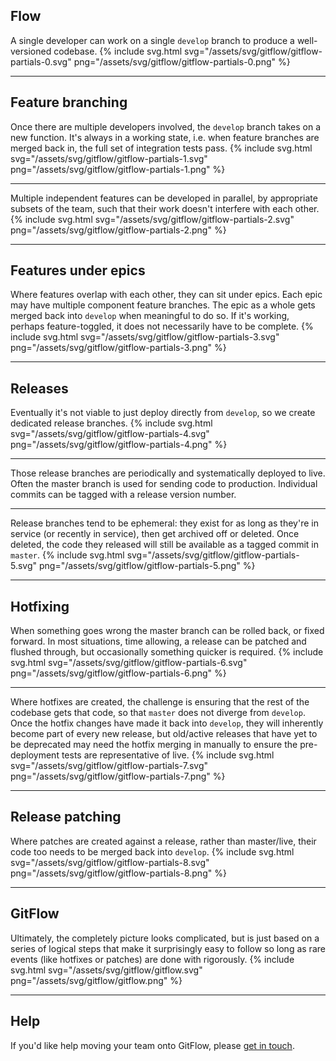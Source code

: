 
## Flow
A single developer can work on a single `develop` branch to produce a well-versioned codebase.
{% include svg.html svg="/assets/svg/gitflow/gitflow-partials-0.svg" png="/assets/svg/gitflow/gitflow-partials-0.png" %}

---

## Feature branching
Once there are multiple developers involved, the `develop` branch takes on a new function.  It's always in a working state, i.e. when feature branches are merged back in, the full set of integration tests pass.
{% include svg.html svg="/assets/svg/gitflow/gitflow-partials-1.svg" png="/assets/svg/gitflow/gitflow-partials-1.png" %}

---

Multiple independent features can be developed in parallel, by appropriate subsets of the team, such that their work doesn't interfere with each other.
{% include svg.html svg="/assets/svg/gitflow/gitflow-partials-2.svg" png="/assets/svg/gitflow/gitflow-partials-2.png" %}

---

## Features under epics
Where features overlap with each other, they can sit under epics.  Each epic may have multiple component feature branches.
The epic as a whole gets merged back into `develop` when meaningful to do so.
If it's working, perhaps feature-toggled, it does not necessarily have to be complete.
{% include svg.html svg="/assets/svg/gitflow/gitflow-partials-3.svg" png="/assets/svg/gitflow/gitflow-partials-3.png" %}

---

## Releases
Eventually it's not viable to just deploy directly from `develop`, so we create dedicated release branches.
{% include svg.html svg="/assets/svg/gitflow/gitflow-partials-4.svg" png="/assets/svg/gitflow/gitflow-partials-4.png" %}

---

Those release branches are periodically and systematically deployed to live.
Often the master branch is used for sending code to production.
Individual commits can be tagged with a release version number.

---

Release branches tend to be ephemeral: they exist for as long as they're in service (or recently in service), then get archived off or deleted.
Once deleted, the code they released will still be available as a tagged commit in `master`.
{% include svg.html svg="/assets/svg/gitflow/gitflow-partials-5.svg" png="/assets/svg/gitflow/gitflow-partials-5.png" %}

---

## Hotfixing
When something goes wrong the master branch can be rolled back, or fixed forward.
In most situations, time allowing, a release can be patched and flushed through, but occasionally something quicker is required.
{% include svg.html svg="/assets/svg/gitflow/gitflow-partials-6.svg" png="/assets/svg/gitflow/gitflow-partials-6.png" %}

---

Where hotfixes are created, the challenge is ensuring that the rest of the codebase gets that code, so that `master` does not diverge from `develop`.
Once the hotfix changes have made it back into `develop`, they will inherently become part of every new release, but old/active releases that have yet to be deprecated may need the hotfix merging in manually to ensure the pre-deployment tests are representative of live.
{% include svg.html svg="/assets/svg/gitflow/gitflow-partials-7.svg" png="/assets/svg/gitflow/gitflow-partials-7.png" %}

---

## Release patching
Where patches are created against a release, rather than master/live, their code too needs to be merged back into `develop`.
{% include svg.html svg="/assets/svg/gitflow/gitflow-partials-8.svg" png="/assets/svg/gitflow/gitflow-partials-8.png" %}

---

## GitFlow
Ultimately, the completely picture looks complicated, but is just based on a series of logical steps that make it surprisingly easy to follow so long as rare events (like hotfixes or patches) are done with rigorously.
{% include svg.html svg="/assets/svg/gitflow/gitflow.svg" png="/assets/svg/gitflow/gitflow.png" %}

---

## Help
If you'd like help moving your team onto GitFlow, please [get in touch](/contact).
